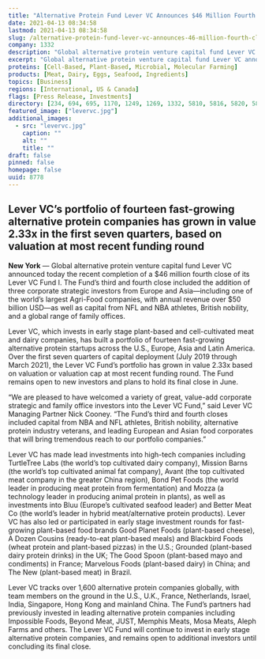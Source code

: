 ```yaml
---
title: "Alternative Protein Fund Lever VC Announces $46 Million Fourth Close, 2.33x Growth in Portfolio Value"
date: 2021-04-13 08:34:58
lastmod: 2021-04-13 08:34:58
slug: /alternative-protein-fund-lever-vc-announces-46-million-fourth-close-233x-growth-portfolio
company: 1332
description: "Global alternative protein venture capital fund Lever VC announced today the recent completion of a $46 million fourth close of its Lever VC Fund I. The Fund’s third and fourth close included the addition of three corporate strategic investors from Europe and Asia—including one of the world’s largest Agri-Food companies, with annual revenue over $50 billion USD—as well as capital from NFL and NBA athletes, British nobility, and a global range of family offices."
excerpt: "Global alternative protein venture capital fund Lever VC announced today the recent completion of a $46 million fourth close of its Lever VC Fund I. The Fund’s third and fourth close included the addition of three corporate strategic investors from Europe and Asia—including one of the world’s largest Agri-Food companies, with annual revenue over $50 billion USD—as well as capital from NFL and NBA athletes, British nobility, and a global range of family offices."
proteins: [Cell-Based, Plant-Based, Microbial, Molecular Farming]
products: [Meat, Dairy, Eggs, Seafood, Ingredients]
topics: [Business]
regions: [International, US & Canada]
flags: [Press Release, Investments]
directory: [234, 694, 695, 1170, 1249, 1269, 1332, 5810, 5816, 5820, 5827, 5831, 6196, 7856, 8464, 8602, 8754]
featured_image: ["levervc.jpg"]
additional_images:
  - src: "levervc.jpg"
    caption: ""
    alt: ""
    title: ""
draft: false
pinned: false
homepage: false
uuid: 8778
---
```

<h2>Lever VC’s portfolio of fourteen fast-growing alternative protein companies has grown in value 2.33x in the first seven quarters, based on valuation at most recent funding round</h2>
<p><strong>New York</strong> — Global alternative protein venture capital fund Lever VC announced today the recent completion of a $46 million fourth close of its Lever VC Fund I. The Fund’s third and fourth close included the addition of three corporate strategic investors from Europe and Asia—including one of the world’s largest Agri-Food companies, with annual revenue over $50 billion USD—as well as capital from NFL and NBA athletes, British nobility, and a global range of family offices.</p>
<p>Lever VC, which invests in early stage plant-based and cell-cultivated meat and dairy companies, has built a portfolio of fourteen fast-growing alternative protein startups across the U.S., Europe, Asia and Latin America. Over the first seven quarters of capital deployment (July 2019 through March 2021), the Lever VC Fund’s portfolio has grown in value 2.33x based on valuation or valuation cap at most recent funding round. The Fund remains open to new investors and plans to hold its final close in June<a>.</a></p>
<p>“We are pleased to have welcomed a variety of great, value-add corporate strategic and family office investors into the Lever VC Fund,” said Lever VC Managing Partner Nick Cooney. “The Fund’s third and fourth closes included capital from NBA and NFL athletes, British nobility, alternative protein industry veterans, and leading European and Asian food corporates that will bring tremendous reach to our portfolio companies.”</p>
<p>Lever VC has made lead investments into high-tech companies including TurtleTree Labs (the world’s top cultivated dairy company), Mission Barns (the world’s top cultivated animal fat company), Avant (the top cultivated meat company in the greater China region), Bond Pet Foods (the world leader in producing meat protein from fermentation) and Mozza (a technology leader in producing animal protein in plants), as well as investments into Bluu (Europe’s cultivated seafood leader) and Better Meat Co (the world’s leader in hybrid meat/alternative protein products). Lever VC has also led or participated in early stage investment rounds for fast-growing plant-based food brands Good Planet Foods (plant-based cheese), A Dozen Cousins (ready-to-eat plant-based meals) and Blackbird Foods (wheat protein and plant-based pizzas) in the U.S.; Grounded (plant-based dairy protein drinks) in the UK; The Good Spoon (plant-based mayo and condiments) in France; Marvelous Foods (plant-based dairy) in China; and The New (plant-based meat) in Brazil.</p>
<p>Lever VC tracks over 1,600 alternative protein companies globally, with team members on the ground in the U.S., U.K., France, Netherlands, Israel, India, Singapore, Hong Kong and mainland China. The Fund’s partners had previously invested in leading alternative protein companies including Impossible Foods, Beyond Meat, JUST, Memphis Meats, Mosa Meats, Aleph Farms and others. The Lever VC Fund will continue to invest in early stage alternative protein companies, and remains open to additional investors until concluding its final close.</p>
